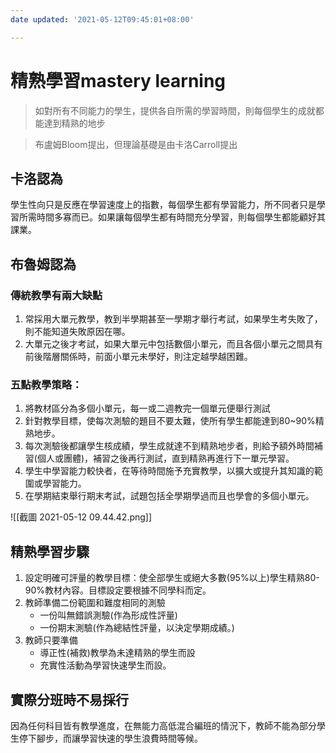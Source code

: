 ```yaml
---
date updated: '2021-05-12T09:45:01+08:00'

---
```


# 精熟學習mastery learning

> 如對所有不同能力的學生，提供各自所需的學習時間，則每個學生的成就都能達到精熟的地步

> 布盧姆Bloom提出，但理論基礎是由卡洛Carroll提出

## 卡洛認為

學生性向只是反應在學習速度上的指數，每個學生都有學習能力，所不同者只是學習所需時間多寡而已。如果讓每個學生都有時間充分學習，則每個學生都能顧好其課業。

## 布魯姆認為

### 傳統教學有兩大缺點

1.  常採用大單元教學，教到半學期甚至一學期才舉行考試，如果學生考失敗了，則不能知道失敗原因在哪。
2.  大單元之後才考試，如果大單元中包括數個小單元，而且各個小單元之間具有前後階層關係時，前面小單元未學好，則注定越學越困難。

### 五點教學策略：

1.  將教材區分為多個小單元，每一或二週教完一個單元便舉行測試
2.  針對教學目標，使每次測驗的題目不要太難，使所有學生都能達到80~90%精熟地步。
3.  每次測驗後都讓學生核成績，學生成就達不到精熟地步者，則給予額外時間補習(個人或團體)，補習之後再行測試，直到精熟再進行下一單元學習。
4.  學生中學習能力較快者，在等待時間施予充實教學，以擴大或提升其知識的範圍或學習能力。
5.  在學期結束舉行期末考試，試題包括全學期學過而且也學會的多個小單元。

![[截圖 2021-05-12 09.44.42.png]]

## 精熟學習步驟

1.  設定明確可評量的教學目標：使全部學生或絕大多數(95%以上)學生精熟80-90%教材內容。目標設定要根據不同學科而定。
2.  教師準備二份範圍和難度相同的測驗
    -   一份叫無錯誤測驗(作為形成性評量)
    -   一份期末測驗(作為總結性評量，以決定學期成績。)
3.  教師只要準備
    -   導正性(補救)教學為未達精熟的學生而設
    -   充實性活動為學習快速學生而設。

## 實際分班時不易採行

因為任何科目皆有教學進度，在無能力高低混合編班的情況下，教師不能為部分學生停下腳步，而讓學習快速的學生浪費時間等候。

